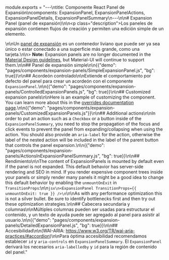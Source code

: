module.exports = "---\ntitle: Componente React Panel de Expansión\ncomponents: ExpansionPanel, ExpansionPanelActions, ExpansionPanelDetails, ExpansionPanelSummary\n---\n\n# Expansion Panel (panel de expansión)\n\n<p class=\"description\">Los paneles de expansión contienen flujos de creación y permiten una edición simple de un elemento.</p>\n\nUn [panel de expansión](https://material.io/archive/guidelines/components/expansion-panels.html) es un contenedor liviano que puede ser ya sea único o estar conectado a una superficie más grande, como una tarjeta.\n\n> **Note:** Expansion panels are no longer documented in the [Material Design guidelines](https://material.io/), but Material-UI will continue to support them.\n\n## Panel de expansión simple\n\n{{\"demo\": \"pages/components/expansion-panels/SimpleExpansionPanel.js\", \"bg\": true}}\n\n## Acordeón controlado\n\nExtiende el comportamiento por defecto del panel para crear un acordeón con el componente `ExpansionPanel`.\n\n{{\"demo\": \"pages/components/expansion-panels/ControlledExpansionPanels.js\", \"bg\": true}}\n\n## Customized expansion panels\n\nHere is an example of customizing the component. You can learn more about this in the [overrides documentation page](/customization/components/).\n\n{{\"demo\": \"pages/components/expansion-panels/CustomizedExpansionPanels.js\"}}\n\n## Additional actions\n\nIn order to put an action such as a `Checkbox` or a button inside of the `ExpansionPanelSummary`, you need to stop the propagation of the focus and click events to prevent the panel from expanding/collapsing when using the action. You should also provide an `aria-label` for the action, otherwise the label of the nested action will be included in the label of the parent button that controls the panel expansion.\n\n{{\"demo\": \"pages/components/expansion-panels/ActionsInExpansionPanelSummary.js\", \"bg\": true}}\n\n## Rendimiento\n\nThe content of ExpansionPanels is mounted by default even if the panel is not expanded. This default behavior has server-side rendering and SEO in mind. If you render expensive component trees inside your panels or simply render many panels it might be a good idea to change this default behavior by enabling the `unmountOnExit` in `TransitionProps`:\n\n```jsx\n<ExpansionPanel TransitionProps={{ unmountOnExit: true }} />\n```\n\nAs with any performance optimization this is not a silver bullet. Be sure to identify bottlenecks first and then try out these optimization strategies.\n\n## Cabecera secundaria y columnas\n\nMúltiples columnas pueden ser usadas para estructurar el contenido, y un texto de ayuda puede ser agregado al panel para asistir al usuario.\n\n{{\"demo\": \"pages/components/expansion-panels/DetailedExpansionPanel.js\", \"bg\": true}}\n\n## Accesibilidad\n\n(WAI-ARIA: https://www.w3.org/TR/wai-aria-practices/#accordion)\n\nPara óptima accesibilidad recomendamos establecer `id` y `aria-controls` en `ExpansionPanelSummary`. El `ExpansionPanel` derivará los necesarios `aria-labelledby` y `id` para la región de contenido del panel."